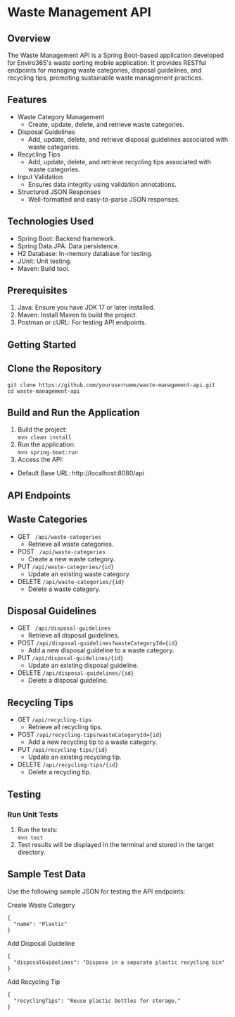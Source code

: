 # Waste Management API

## Overview
The Waste Management API is a Spring Boot-based application developed for Enviro365's waste sorting mobile application. It provides RESTful endpoints for managing waste categories, disposal guidelines, and recycling tips, promoting sustainable waste management practices.

## Features
- Waste Category Management
  - Create, update, delete, and retrieve waste categories.
- Disposal Guidelines
  - Add, update, delete, and retrieve disposal guidelines associated with waste categories.
- Recycling Tips
  - Add, update, delete, and retrieve recycling tips associated with waste categories.
- Input Validation
  - Ensures data integrity using validation annotations.
- Structured JSON Responses
  - Well-formatted and easy-to-parse JSON responses.

## Technologies Used
- Spring Boot: Backend framework.
- Spring Data JPA: Data persistence.
- H2 Database: In-memory database for testing.
- JUnit: Unit testing.
- Maven: Build tool.

## Prerequisites
1. Java: Ensure you have JDK 17 or later installed.
2. Maven: Install Maven to build the project.
3. Postman or cURL: For testing API endpoints.

## Getting Started

## Clone the Repository
``` git clone https://github.com/yourusername/waste-management-api.git ``` <br/>
```cd waste-management-api```

## Build and Run the Application

1. Build the project: <br/>
``` mvn clean install ```
2. Run the application: <br/>
``` mvn spring-boot:run ```
3. Access the API: <br/>
- Default Base URL: http://localhost:8080/api 

## API Endpoints

## Waste Categories
- GET ``` /api/waste-categories```
  - Retrieve all waste categories.
- POST ``` /api/waste-categories```
  - Create a new waste category.
- PUT ``` /api/waste-categories/{id} ```
  - Update an existing waste category.
- DELETE ``` /api/waste-categories/{id} ```
  - Delete a waste category.

## Disposal Guidelines
- GET ``` /api/disposal-guidelines```
  - Retrieve all disposal guidelines.
- POST ```/api/disposal-guidelines?wasteCategoryId={id} ```
  - Add a new disposal guideline to a waste category.
- PUT ``` /api/disposal-guidelines/{id} ```
  - Update an existing disposal guideline.
- DELETE ``` /api/disposal-guidelines/{id} ```
  - Delete a disposal guideline.

## Recycling Tips
- GET ``` /api/recycling-tips ```
  - Retrieve all recycling tips.
- POST ``` /api/recycling-tips?wasteCategoryId={id} ```
  - Add a new recycling tip to a waste category.
- PUT ``` /api/recycling-tips/{id} ```
  - Update an existing recycling tip.
- DELETE ``` /api/recycling-tips/{id} ```
  - Delete a recycling tip.
 
## Testing
### Run Unit Tests
1. Run the tests: <br/>
``` mvn test ```
2. Test results will be displayed in the terminal and stored in the target directory.

## Sample Test Data
Use the following sample JSON for testing the API endpoints: <br/>

Create Waste Category <br/>
```
{
  "name": "Plastic"
}
```

Add Disposal Guideline
```
{
  "disposalGuidelines": "Dispose in a separate plastic recycling bin"
}
```

Add Recycling Tip
```
{
  "recyclingTips": "Reuse plastic bottles for storage."
}
```
